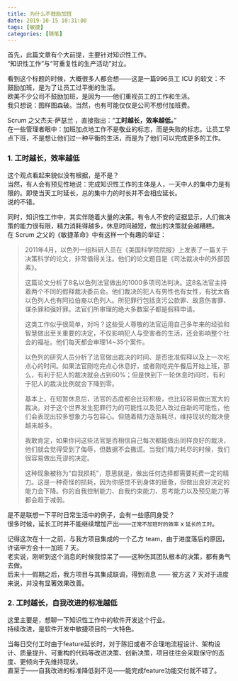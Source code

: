 ```yaml
---
title: 为什么不鼓励加班  
date: 2019-10-15 10:31:00  
tags: [敏捷]   
categories: [随笔]  
---
```


首先，此篇文章有个大前提，主要针对知识性工作。  
“知识性工作”与“可重复性的生产活动”对立。  

看到这个标题的时候，大概很多人都会想——这是一篇996员工 ICU 的软文：不鼓励加班，是为了让员工过平衡的生活。  
欧美不少公司不鼓励加班，是因为——他们重视员工的工作和生活。  
我只想说：图样图森破。当然，也有可能仅仅是公司不想付加班费。  

Scrum 之父杰夫·萨瑟兰 ，直接指出：“**工时越长，效率越低。**”  
在一些管理者眼中：加班加点地工作不是敬业的标志，而是失败的标志。让员工早点下班，不是想让他们过一种平衡的生活，而是为了他们可以完成更多的工作。  
<!-- more -->

### 1. 工时越长，效率越低
这个观点看起来貌似没有根据，是不是？  
当然，有人会有预见性地说：完成知识性工作的主体是人，一天中人的集中力是有限的。即使当天工时延长，总的集中力的时长并不会相应延长。  
说的不错。  

同时，知识性工作中，其实伴随着大量的决策。有令人不安的证据显示，人们做决策的能力很有限，精力消耗得越多，休息时间越短，做出的决策就会越糟糕。  
在 Scrum 之父的《敏捷革命》中有这样一个有趣的举证：  
>2011年4月，以色列一组科研人员在《美国科学院院报》上发表了一篇关于决策科学的论文，非常值得关注。他们的论文题目是《司法裁决中的外部因素》。
>
>这篇论文分析了8名以色列法官做出的1000多项司法判决。这8名法官主持着两个不同的假释裁决委员会。他们裁决的犯人有男性也有女性，有犹太裔以色列人也有阿拉伯裔以色列人。所犯罪行包括贪污公款罪、故意伤害罪、谋杀罪和强奸罪。法官们所审理的绝大多数案子都是假释申请。
>
>这类工作似乎很简单，对吗？这些受人尊敬的法官运用自己多年来的经验和智慧做出至关重要的决定，不仅影响犯人与受害者的生活，还会影响整个社会的福祉。他们每天都会审理14~35个案件。
>
>以色列的研究人员分析了法官做出裁决的时间、是否批准假释以及上一次吃点心的时间。如果法官刚吃完点心休息好，或者刚吃完午餐后开始上班，那么，有利于犯人的裁决就会占到60%；但是快到下一轮休息时间时，有利于犯人的裁决比例就会下降到零。
>
>基本上，在短暂休息后，法官的态度都会比较积极，也比较容易做出宽大的裁决。对于这个世界发生犯罪行为的可能性以及犯人改过自新的可能性，他们会表现出较多想象力与包容心。但随着精力逐渐耗尽，维持现状的裁决便越来越多。
>
>我敢肯定，如果你问这些法官是否相信自己每次都能做出同样良好的裁决，他们就会觉得受到了侮辱，但数据不会撒谎。当我们精力耗尽的时候，我们很容易做出荒谬的决定。
>
>这种现象被称为“自我损耗”，意思就是，做出任何选择都需要耗费一定的精力。这是一种奇怪的损耗，因为你感觉不到身体的疲惫，但做出良好决定的能力会下降。你的自我控制能力、自我约束能力、思考能力以及预见能力等都会趋于减弱。

是不是联想一下平时日常生活中的例子，会有一些感同身受？  
很多时候，延长工时并不能继续增加产出——`正常不加班时的效率` x `延长的工时`。  

记得这次在十一之前，与我方项目集成的一个乙方 team，由于进度落后的原因，许诺甲方会十一加班 7 天。  
老实说，刚听到这个消息的时候我惊呆了——这种伤其团队根本的决策，都有勇气去做。  
后来十一假期之后，我方项目与其集成联调，得到消息 —— 彼方这 7 天对于进度来说，并没有显著效果改善。  

### 2. 工时越长，自我改进的标准越低
这里主要是，想聊一下知识性工作中的软件开发这个行业。  
持续改进，是软件开发中敏捷项目的一大特色。  

当每日交付工时由于feature延长时，对于陈旧或者不合理地流程设计、架构设计、质量提升、可重构的代码等改进决策、创新决策，项目往往会采取保守的态度、更倾向于先维持现状。  
直至于——自我改进的标准降低到不见——能完成feature功能交付就不错了。  

